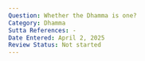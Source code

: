 ```yaml
---
Question: Whether the Dhamma is one?
Category: Dhamma
Sutta References: -
Date Entered: April 2, 2025
Review Status: Not started
---
```


